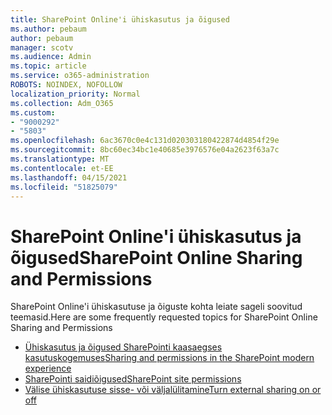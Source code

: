 ```yaml
---
title: SharePoint Online'i ühiskasutus ja õigused
ms.author: pebaum
author: pebaum
manager: scotv
ms.audience: Admin
ms.topic: article
ms.service: o365-administration
ROBOTS: NOINDEX, NOFOLLOW
localization_priority: Normal
ms.collection: Adm_O365
ms.custom:
- "9000292"
- "5803"
ms.openlocfilehash: 6ac3670c0e4c131d020303180422874d4854f29e
ms.sourcegitcommit: 8bc60ec34bc1e40685e3976576e04a2623f63a7c
ms.translationtype: MT
ms.contentlocale: et-EE
ms.lasthandoff: 04/15/2021
ms.locfileid: "51825079"
---
```

# <a name="sharepoint-online-sharing-and-permissions"></a><span data-ttu-id="05515-102">SharePoint Online'i ühiskasutus ja õigused</span><span class="sxs-lookup"><span data-stu-id="05515-102">SharePoint Online Sharing and Permissions</span></span>

<span data-ttu-id="05515-103">SharePoint Online'i ühiskasutuse ja õiguste kohta leiate sageli soovitud teemasid.</span><span class="sxs-lookup"><span data-stu-id="05515-103">Here are some frequently requested topics for SharePoint Online Sharing and Permissions</span></span>

- [<span data-ttu-id="05515-104">Ühiskasutus ja õigused SharePointi kaasaegses kasutuskogemuses</span><span class="sxs-lookup"><span data-stu-id="05515-104">Sharing and permissions in the SharePoint modern experience</span></span>](https://docs.microsoft.com/sharepoint/modern-experience-sharing-permissions)
- [<span data-ttu-id="05515-105">SharePointi saidiõigused</span><span class="sxs-lookup"><span data-stu-id="05515-105">SharePoint site permissions</span></span>](https://docs.microsoft.com/sharepoint/customize-sharepoint-site-permissions)
- [<span data-ttu-id="05515-106">Välise ühiskasutuse sisse- või väljalülitamine</span><span class="sxs-lookup"><span data-stu-id="05515-106">Turn external sharing on or off</span></span>](https://docs.microsoft.com/sharepoint/turn-external-sharing-on-or-off)